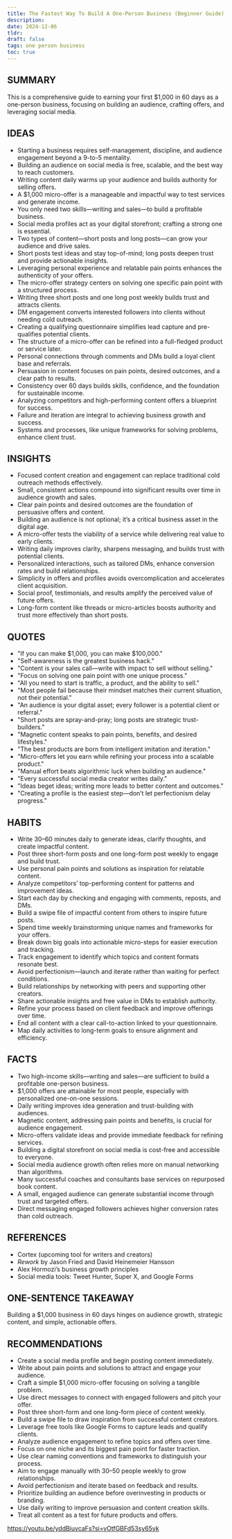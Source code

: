```yaml
---
title: The Fastest Way To Build A One-Person Business (Beginner Guide)
description:
date: 2024-12-06
tldr: 
draft: false
tags: one person business
toc: true
---
```

## SUMMARY
This is a comprehensive guide to earning your first $1,000 in 60 days as a one-person business, focusing on building an audience, crafting offers, and leveraging social media.

## IDEAS
- Starting a business requires self-management, discipline, and audience engagement beyond a 9-to-5 mentality.
- Building an audience on social media is free, scalable, and the best way to reach customers.
- Writing content daily warms up your audience and builds authority for selling offers.
- A $1,000 micro-offer is a manageable and impactful way to test services and generate income.
- You only need two skills—writing and sales—to build a profitable business.
- Social media profiles act as your digital storefront; crafting a strong one is essential.
- Two types of content—short posts and long posts—can grow your audience and drive sales.
- Short posts test ideas and stay top-of-mind; long posts deepen trust and provide actionable insights.
- Leveraging personal experience and relatable pain points enhances the authenticity of your offers.
- The micro-offer strategy centers on solving one specific pain point with a structured process.
- Writing three short posts and one long post weekly builds trust and attracts clients.
- DM engagement converts interested followers into clients without needing cold outreach.
- Creating a qualifying questionnaire simplifies lead capture and pre-qualifies potential clients.
- The structure of a micro-offer can be refined into a full-fledged product or service later.
- Personal connections through comments and DMs build a loyal client base and referrals.
- Persuasion in content focuses on pain points, desired outcomes, and a clear path to results.
- Consistency over 60 days builds skills, confidence, and the foundation for sustainable income.
- Analyzing competitors and high-performing content offers a blueprint for success.
- Failure and iteration are integral to achieving business growth and success.
- Systems and processes, like unique frameworks for solving problems, enhance client trust.

## INSIGHTS
- Focused content creation and engagement can replace traditional cold outreach methods effectively.
- Small, consistent actions compound into significant results over time in audience growth and sales.
- Clear pain points and desired outcomes are the foundation of persuasive offers and content.
- Building an audience is not optional; it’s a critical business asset in the digital age.
- A micro-offer tests the viability of a service while delivering real value to early clients.
- Writing daily improves clarity, sharpens messaging, and builds trust with potential clients.
- Personalized interactions, such as tailored DMs, enhance conversion rates and build relationships.
- Simplicity in offers and profiles avoids overcomplication and accelerates client acquisition.
- Social proof, testimonials, and results amplify the perceived value of future offers.
- Long-form content like threads or micro-articles boosts authority and trust more effectively than short posts.

## QUOTES
- "If you can make $1,000, you can make $100,000."
- "Self-awareness is the greatest business hack."
- "Content is your sales call—write with impact to sell without selling."
- "Focus on solving one pain point with one unique process."
- "All you need to start is traffic, a product, and the ability to sell."
- "Most people fail because their mindset matches their current situation, not their potential."
- "An audience is your digital asset; every follower is a potential client or referral."
- "Short posts are spray-and-pray; long posts are strategic trust-builders."
- "Magnetic content speaks to pain points, benefits, and desired lifestyles."
- "The best products are born from intelligent imitation and iteration."
- "Micro-offers let you earn while refining your process into a scalable product."
- "Manual effort beats algorithmic luck when building an audience."
- "Every successful social media creator writes daily."
- "Ideas beget ideas; writing more leads to better content and outcomes."
- "Creating a profile is the easiest step—don’t let perfectionism delay progress."

## HABITS
- Write 30–60 minutes daily to generate ideas, clarify thoughts, and create impactful content.
- Post three short-form posts and one long-form post weekly to engage and build trust.
- Use personal pain points and solutions as inspiration for relatable content.
- Analyze competitors’ top-performing content for patterns and improvement ideas.
- Start each day by checking and engaging with comments, reposts, and DMs.
- Build a swipe file of impactful content from others to inspire future posts.
- Spend time weekly brainstorming unique names and frameworks for your offers.
- Break down big goals into actionable micro-steps for easier execution and tracking.
- Track engagement to identify which topics and content formats resonate best.
- Avoid perfectionism—launch and iterate rather than waiting for perfect conditions.
- Build relationships by networking with peers and supporting other creators.
- Share actionable insights and free value in DMs to establish authority.
- Refine your process based on client feedback and improve offerings over time.
- End all content with a clear call-to-action linked to your questionnaire.
- Map daily activities to long-term goals to ensure alignment and efficiency.

## FACTS
- Two high-income skills—writing and sales—are sufficient to build a profitable one-person business.
- $1,000 offers are attainable for most people, especially with personalized one-on-one sessions.
- Daily writing improves idea generation and trust-building with audiences.
- Magnetic content, addressing pain points and benefits, is crucial for audience engagement.
- Micro-offers validate ideas and provide immediate feedback for refining services.
- Building a digital storefront on social media is cost-free and accessible to everyone.
- Social media audience growth often relies more on manual networking than algorithms.
- Many successful coaches and consultants base services on repurposed book content.
- A small, engaged audience can generate substantial income through trust and targeted offers.
- Direct messaging engaged followers achieves higher conversion rates than cold outreach.

## REFERENCES
- Cortex (upcoming tool for writers and creators)
- *Rework* by Jason Fried and David Heinemeier Hansson
- Alex Hormozi’s business growth principles
- Social media tools: Tweet Hunter, Super X, and Google Forms

## ONE-SENTENCE TAKEAWAY
Building a $1,000 business in 60 days hinges on audience growth, strategic content, and simple, actionable offers.

## RECOMMENDATIONS
- Create a social media profile and begin posting content immediately.
- Write about pain points and solutions to attract and engage your audience.
- Craft a simple $1,000 micro-offer focusing on solving a tangible problem.
- Use direct messages to connect with engaged followers and pitch your offer.
- Post three short-form and one long-form piece of content weekly.
- Build a swipe file to draw inspiration from successful content creators.
- Leverage free tools like Google Forms to capture leads and qualify clients.
- Analyze audience engagement to refine topics and offers over time.
- Focus on one niche and its biggest pain point for faster traction.
- Use clear naming conventions and frameworks to distinguish your process.
- Aim to engage manually with 30–50 people weekly to grow relationships.
- Avoid perfectionism and iterate based on feedback and results.
- Prioritize building an audience before overinvesting in products or branding.
- Use daily writing to improve persuasion and content creation skills.
- Treat all content as a test for future products and offers.


https://youtu.be/yddBiuvcaFs?si=vOtfGBFd53sy65vk
